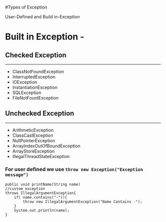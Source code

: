 #Types of Exception

User-Defined and Build in-Exception

Built in Exception - 
==================

Checked Exception
-----------------
---
- ClassNotFoundException
- InterruptedException
- IOException
- InstantiationException
- SQLException
- FileNotFountException

Unchecked Exception
------------------
---
- ArithmeticException
- ClassCastException
- NullPointerException
- ArrayIndexOutOfBoundException
- ArrayStoreException
- IllegalThreadStateException

### For user defined we use `throw new Exception("Exception message")`

````
public void printName(String name)
//custom exception
throws IllegalArgumentException{
    if( name.contains("-")){
        throw new IllegalArgumentException("Name Contains -");
    }
    System.out.println(name);
}
````